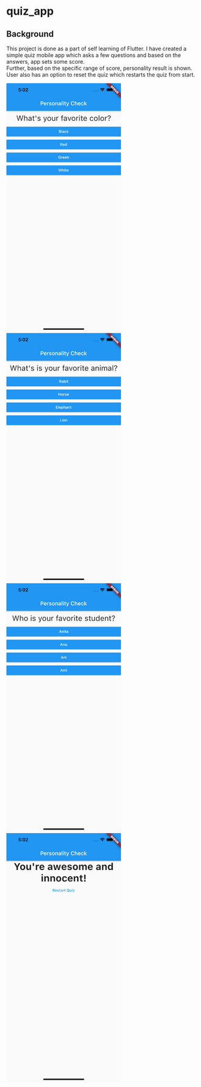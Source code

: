 # quiz_app

## Background

This project is done as a part of self learning of Flutter. I have created a simple quiz mobile app which asks a few questions and based on the answers, app sets some score.  
Further, based on the specific range of score, personality result is shown. User also has an option to reset the quiz which restarts the quiz from start.  


<img src="./screenshots/1.png" alt="1" width="300"/>  
<img src="./screenshots/2.png" alt="1" width="300"/>  
<img src="./screenshots/3.png" alt="1" width="300"/>  
<img src="./screenshots/4.png" alt="1" width="300"/>  
